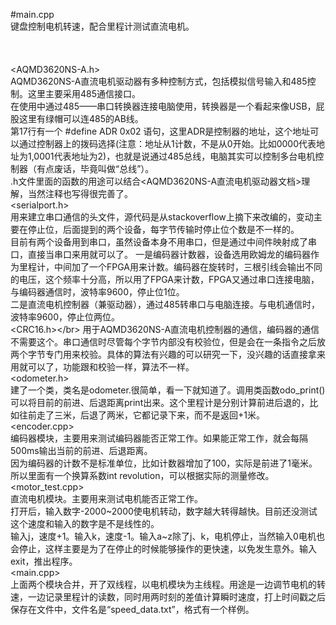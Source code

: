 #main.cpp</br>
		键盘控制电机转速，配合里程计测试直流电机。</br>
</br>  
</br>
\<AQMD3620NS-A.h\></br>
		AQMD3620NS-A直流电机驱动器有多种控制方式，包括模拟信号输入和485控制。这里主要采用485通信接口。</br>
		在使用中通过485——串口转换器连接电脑使用，转换器是一个看起来像USB，屁股这里有绿帽可以连485的AB线。</br>
		第17行有一个 #define ADR 0x02 语句，这里ADR是控制器的地址，这个地址可以通过控制器上的拨码选择(注意：地址从1计数，不是从0开始。比如0000代表地址为1,0001代表地址为2)，也就是说通过485总线，电脑其实可以控制多台电机控制器（有点废话，毕竟叫做“总线”）。</br>
		.h文件里面的函数的用途可以结合<AQMD3620NS-A直流电机驱动器文档>理解，当然注释也写得很完善了。</br>
\<serialport.h\></br>
		用来建立串口通信的头文件，源代码是从stackoverflow上摘下来改编的，变动主要在停止位，后面提到的两个设备，每字节传输时停止位个数是不一样的。</br>
		目前有两个设备用到串口，虽然设备本身不用串口，但是通过中间件映射成了串口，直接当串口来用就可以了。
		一是编码器计数器，设备选用欧姆龙的编码器作为里程计，中间加了一个FPGA用来计数。编码器在旋转时，三根引线会输出不同的电压，这个频率十分高，所以用了FPGA来计数，FPGA又通过串口连接电脑，与编码器通信时，波特率9600，停止位1位。</br>
		二是直流电机控制器（兼驱动器），通过485转串口与电脑连接。与电机通信时，波特率9600，停止位两位。</br>
\<CRC16.h></br\>
		用于AQMD3620NS-A直流电机控制器的通信，编码器的通信不需要这个。串口通信时尽管每个字节内部没有校验位，但是会在一条指令之后放两个字节专门用来校验。具体的算法有兴趣的可以研究一下，没兴趣的话直接拿来用就可以了，功能跟和校验一样，算法不一样。</br>
\<odometer.h\></br>
		建了一个类，类名是odometer.很简单，看一下就知道了。调用类函数odo_print()可以将目前的前进、后退距离print出来。这个里程计是分别计算前进后退的，比如往前走了三米，后退了两米，它都记录下来，而不是返回+1米。</br>
\<encoder.cpp\></br>
		编码器模块，主要用来测试编码器能否正常工作。如果能正常工作，就会每隔500ms输出当前的前进、后退距离。</br>
		因为编码器的计数不是标准单位，比如计数器增加了100，实际是前进了1毫米。所以里面有一个换算系数int revolution，可以根据实际的测量修改。</br>
\<motor_test.cpp\></br>
		直流电机模块。主要用来测试电机能否正常工作。</br>
		打开后，输入数字-2000~2000使电机转动，数字越大转得越快。目前还没测试这个速度和输入的数字是不是线性的。</br>
		输入j，速度+1。输入k，速度-1。输入a~z除了j、k，电机停止，当然输入0电机也会停止，这样主要是为了在停止的时候能够操作的更快速，以免发生意外。输入exit，推出程序。</br>
\<main.cpp\></br>
		上面两个模块合并，开了双线程，以电机模块为主线程。用途是一边调节电机的转速，一边记录里程计的读数，同时用两时刻的差值计算瞬时速度，打上时间戳之后保存在文件中，文件名是“speed_data.txt”，格式有一个样例。</br>


